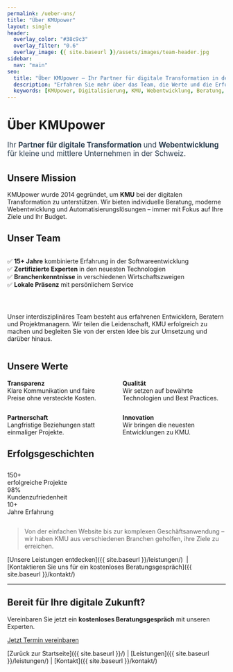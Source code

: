 ```yaml
---
permalink: /ueber-uns/
title: "Über KMUpower"
layout: single
header:
  overlay_color: "#38c9c3"
  overlay_filter: "0.6"
  overlay_image: {{ site.baseurl }}/assets/images/team-header.jpg
sidebar:
  nav: "main"
seo:
  title: "Über KMUpower – Ihr Partner für digitale Transformation in der Schweiz"
  description: "Erfahren Sie mehr über das Team, die Werte und die Erfolgsgeschichten von KMUpower – Experten für Digitalisierung und Webentwicklung für KMU."
  keywords: [KMUpower, Digitalisierung, KMU, Webentwicklung, Beratung, Schweiz, Team, Werte, Erfolgsgeschichten]
---
```


<script type="application/ld+json">
{
  "@context": "https://schema.org",
  "@type": "Organization",
  "name": "KMUpower GmbH",
  "url": "https://kmupower.ch{{ site.baseurl }}/ueber-uns/",
  "logo": "{{ site.baseurl }}/assets/images/logo.png",
  "description": "KMUpower ist Ihr Partner für digitale Transformation und Webentwicklung für KMU in der Schweiz.",
  "address": {
    "@type": "PostalAddress",
    "streetAddress": "Musterstrasse 123",
    "addressLocality": "Zürich",
    "postalCode": "8000",
    "addressCountry": "CH"
  },
  "contactPoint": {
    "@type": "ContactPoint",
    "telephone": "+41 123 456 789",
    "contactType": "customer service",
    "email": "info@kmupower.ch"
  }
}
</script>

# Über KMUpower

<div class="page__lead" style="font-size:1.2em; color:#2c3e50; margin-bottom:2em;">
  Ihr <strong>Partner für digitale Transformation</strong> und <strong>Webentwicklung</strong> für kleine und mittlere Unternehmen in der Schweiz.
</div>

## Unsere Mission

KMUpower wurde 2014 gegründet, um <strong>KMU</strong> bei der digitalen Transformation zu unterstützen. Wir bieten individuelle Beratung, moderne Webentwicklung und Automatisierungslösungen – immer mit Fokus auf Ihre Ziele und Ihr Budget.

## Unser Team

<div style="display:flex; flex-wrap:wrap; gap:2em; align-items:flex-start;">
  <div style="flex:1 1 250px; min-width:220px;">
    <ul style="list-style: none; padding: 0;">
      <li>✅ <strong>15+ Jahre</strong> kombinierte Erfahrung in der Softwareentwicklung</li>
      <li>✅ <strong>Zertifizierte Experten</strong> in den neuesten Technologien</li>
      <li>✅ <strong>Branchenkenntnisse</strong> in verschiedenen Wirtschaftszweigen</li>
      <li>✅ <strong>Lokale Präsenz</strong> mit persönlichem Service</li>
    </ul>
  </div>
  <div style="flex:2 1 350px; min-width:250px;">
    <p>Unser interdisziplinäres Team besteht aus erfahrenen Entwicklern, Beratern und Projektmanagern. Wir teilen die Leidenschaft, KMU erfolgreich zu machen und begleiten Sie von der ersten Idee bis zur Umsetzung und darüber hinaus.</p>
  </div>
</div>

## Unsere Werte

<div class="feature__item" style="display:flex; flex-wrap:wrap; gap:2em;">
  <div style="flex:1 1 200px; min-width:180px;">
    <strong>Transparenz</strong><br>Klare Kommunikation und faire Preise ohne versteckte Kosten.
  </div>
  <div style="flex:1 1 200px; min-width:180px;">
    <strong>Qualität</strong><br>Wir setzen auf bewährte Technologien und Best Practices.
  </div>
  <div style="flex:1 1 200px; min-width:180px;">
    <strong>Partnerschaft</strong><br>Langfristige Beziehungen statt einmaliger Projekte.
  </div>
  <div style="flex:1 1 200px; min-width:180px;">
    <strong>Innovation</strong><br>Wir bringen die neuesten Entwicklungen zu KMU.
  </div>
</div>

## Erfolgsgeschichten

<div class="stats-section" style="margin:2em 0;">
  <div class="stats-container">
    <div class="stat-item">
      <div class="stat-number">150+</div>
      <div class="stat-label">erfolgreiche Projekte</div>
    </div>
    <div class="stat-item">
      <div class="stat-number">98%</div>
      <div class="stat-label">Kundenzufriedenheit</div>
    </div>
    <div class="stat-item">
      <div class="stat-number">10+</div>
      <div class="stat-label">Jahre Erfahrung</div>
    </div>
  </div>
</div>

> Von der einfachen Website bis zur komplexen Geschäftsanwendung – wir haben KMU aus verschiedenen Branchen geholfen, ihre Ziele zu erreichen.

[Unsere Leistungen entdecken]({{ site.baseurl }}/leistungen/) &nbsp;|&nbsp; [Kontaktieren Sie uns für ein kostenloses Beratungsgespräch]({{ site.baseurl }}/kontakt/)

---

<div class="cta-section">
  <h2>Bereit für Ihre digitale Zukunft?</h2>
  <p>Vereinbaren Sie jetzt ein <strong>kostenloses Beratungsgespräch</strong> mit unseren Experten.</p>
  <a href="/kontakt/" class="btn btn--primary btn--large">Jetzt Termin vereinbaren</a>
</div>

[Zurück zur Startseite]({{ site.baseurl }}/) | [Leistungen]({{ site.baseurl }}/leistungen/) | [Kontakt]({{ site.baseurl }}/kontakt/)
